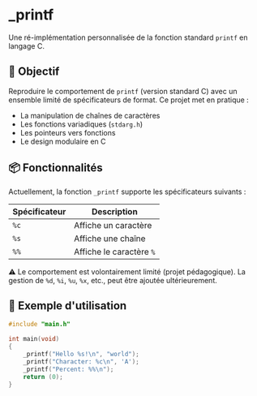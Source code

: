 # _printf

Une ré-implémentation personnalisée de la fonction standard `printf` en langage C.

## 🎯 Objectif

Reproduire le comportement de `printf` (version standard C) avec un ensemble limité de spécificateurs de format. Ce projet met en pratique :

- La manipulation de chaînes de caractères
- Les fonctions variadiques (`stdarg.h`)
- Les pointeurs vers fonctions
- Le design modulaire en C

## 📦 Fonctionnalités

Actuellement, la fonction `_printf` supporte les spécificateurs suivants :

| Spécificateur | Description               |
|---------------|---------------------------|
| `%c`          | Affiche un caractère       |
| `%s`          | Affiche une chaîne         |
| `%%`          | Affiche le caractère `%`   |

⚠️ Le comportement est volontairement limité (projet pédagogique). La gestion de `%d`, `%i`, `%u`, `%x`, etc., peut être ajoutée ultérieurement.

## 🧪 Exemple d'utilisation

```c
#include "main.h"

int main(void)
{
    _printf("Hello %s!\n", "world");
    _printf("Character: %c\n", 'A');
    _printf("Percent: %%\n");
    return (0);
}

